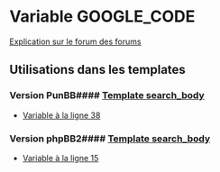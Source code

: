 # Variable GOOGLE_CODE
[Explication sur le forum des forums](http://forum.forumactif.com/t294113-listing-des-variables#GOOGLE_CODE)
## Utilisations dans les templates
### Version PunBB#### [Template search_body](punbb/search_body.md)
* [Variable à la ligne 38](../punbb/search_body.tpl#L38)
### Version phpBB2#### [Template search_body](subsilver/search_body.md)
* [Variable à la ligne 15](../subsilver/search_body.tpl#L15)